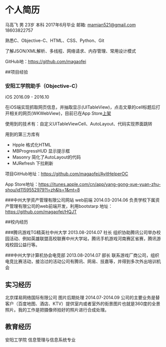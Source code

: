 # 个人简历

马高飞 男 23岁 本科 2017年6月毕业 邮箱: mamian521@gmail.com 18603822757

熟悉C、Objective-C、HTML、CSS、Python、Git

了解JSON/XML解析、多线程、网络请求、内存管理、常用设计模式

GitHub地：https://github.com/magaofei

##项目经验

### 安阳工学院助手（Objective-C）

iOS 2016.09 - 2016.10

在iOS端实现抓取网页信息，并抽取显示(UITableView)，点击文章的cell标题后打开相关的网页(WKWebView)，目前已在App Store[上架](https://itunes.apple.com/cn/app/yang-gong-xue-yuan-zhu-shou/id1159552979?l=zh&ls=1&mt=8)

使用到的技术有：自定义UITableViewCell、AutoLayout、代码实现界面跳转

用到的第三方库有

- Hpple  格式化HTML
- MBProgressHUD  显示提示框
- Masonry  简化了AutoLayout的代码
- MJRefresh 下拉刷新

项目GitHub地址：https://github.com/magaofei/AyitHelperOC

App Store地址：https://itunes.apple.com/cn/app/yang-gong-xue-yuan-zhu-shou/id1159552979?l=zh&ls=1&mt=8

###中州大学资产管理有限公司网站
web前端  	2014.03-2014.06
负责学校下属资产管理有限公司的web前端开发，利用bootstarp 地址：https://github.com/magaofei/HQJT

##校内经历

###腾讯游戏TG精英社中州大学  2013.08-2014.07
社长
组织协助腾讯公司举办校园活动、例如英雄联盟高校联赛中州大学站，腾讯手机游戏河南赛区省赛，腾讯游戏校园公益行等。

###中州大学计算机协会电竞部  2013.08-2014.07
部长
联系游戏厂商公司，组织电竞比赛活动，接洽过的活动公司有腾讯、网易、技嘉等，并得到多次外出培训机会

## 实习经历

北京煤易网络国际有限公司
图片后期处理  	2014.07-2014.09
公司的主要业务是替客户（百度地图、酒店、KTV）提供室内或者室外的街景图片也就是360度的全景照片。我的工作是把摄像师拍好的照片进行合成处理。

## 教育经历

安阳工学院 信息管理与信息系统专业

